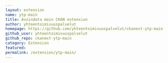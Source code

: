 ```yaml
---
layout: extension
name: ytp-main
title: Avoindata main CKAN extension
author: yhteentoimivuuspalvelut
homepage: https://github.com/yhteentoimivuuspalvelut/ckanext-ytp-main
github_user: yhteentoimivuuspalvelut
github_repo: ckanext-ytp-main
category: Extension
featured: 
permalink: /extension/ytp-main/
---
```



<Error getting README>
